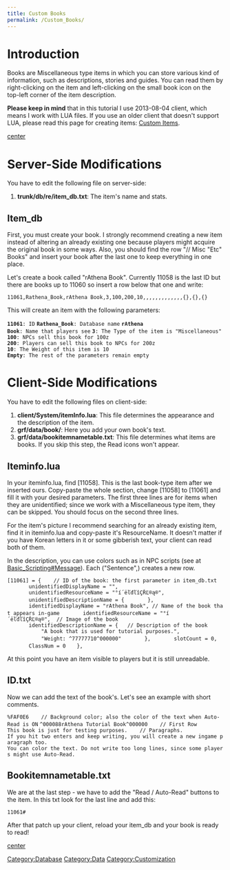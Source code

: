 ```yaml
---
title: Custom Books
permalink: /Custom_Books/
---
```


Introduction
============

Books are Miscellaneous type items in which you can store various kind of information, such as descriptions, stories and guides. You can read them by right-clicking on the item and left-clicking on the small book icon on the top-left corner of the item description.

**Please keep in mind** that in this tutorial I use 2013-08-04 client, which means I work with LUA files. If you use an older client that doesn't support LUA, please read this page for creating items: [Custom Items](Custom_Items).

[center](File:Custombook1.png)

Server-Side Modifications
=========================

You have to edit the following file on server-side:

1.  **trunk/db/re/item_db.txt**: The item's name and stats.

Item_db
--------

First, you must create your book. I strongly recommend creating a new item instead of altering an already existing one because players might acquire the original book in some ways. Also, you should find the row "// Misc "Etc" Books" and insert your book after the last one to keep everything in one place.

Let's create a book called "rAthena Book". Currently 11058 is the last ID but there are books up to 11060 so insert a row below that one and write:

`11061,Rathena_Book,rAthena Book,3,100,200,10,,,,,,,,,,,,,{},{},{}`

This will create an item with the following parameters:

**`11061`**`: ID`
**`Rathena_Book`**`: Database name`
**`rAthena` `Book`**`: Name that players see`
**`3`**`: The Type of the item is "Miscellaneous"`
**`100`**`: NPCs sell this book for 100z`
**`200`**`: Players can sell this book to NPCs for 200z`
**`10`**`: The Weight of this item is 10`
**`Empty`**`: The rest of the parameters remain empty`

Client-Side Modifications
=========================

You have to edit the following files on client-side:

1.  **client/System/itemInfo.lua**: This file determines the appearance and the description of the item.
2.  **grf/data/book/**: Here you add your own book's text.
3.  **grf/data/bookitemnametable.txt**: This file determines what items are books. If you skip this step, the Read icons won't appear.

Iteminfo.lua
------------

In your iteminfo.lua, find \[11058\]. This is the last book-type item after we inserted ours. Copy-paste the whole section, change \[11058\] to \[11061\] and fill it with your desired parameters. The first three lines are for items when they are unidentified; since we work with a Miscellaneous type item, they can be skipped. You should focus on the second three lines.

For the item's picture I recommend searching for an already existing item, find it in iteminfo.lua and copy-paste it's ResourceName. It doesn't matter if you have Korean letters in it or some gibberish text, your client can read both of them.

In the description, you can use colors such as in NPC scripts (see at [Basic_Scripting\#Message](Basic_Scripting#Message)). Each ("Sentence",) creates a new row.

`[11061] = {    // ID of the book: the first parameter in item_db.txt`
`       unidentifiedDisplayName = "",`
`       unidentifiedResourceName = "°í´ëľđľîÇŘĽ®ą®",`
`       unidentifiedDescriptionName = {`
`       },`
`       identifiedDisplayName = "rAthena Book", // Name of the book that appears in-game`
`       identifiedResourceName = "°í´ëľđľîÇŘĽ®ą®",  // Image of the book`
`       identifiedDescriptionName = {   // Description of the book`
`           "A book that is used for tutorial purposes.",`
`           "Weight: ^77777710^000000"`
`       },`
`       slotCount = 0,`
`       ClassNum = 0`
`   },`
`   `

At this point you have an item visible to players but it is still unreadable.

ID.txt
------

Now we can add the text of the book's. Let's see an example with short comments.

`%FAF0E6    // Background color; also the color of the text when Auto-Read is ON`
`^000088rAthena Tutorial Book^000000    // First Row`
`This book is just for testing purposes.    // Paragraphs.`
`If you hit two enters and keep writing, you will create a new ingame paragraph too.`
`You can color the text. Do not write too long lines, since some players might use Auto-Read.`

Bookitemnametable.txt
---------------------

We are at the last step - we have to add the "Read / Auto-Read" buttons to the item. In this txt look for the last line and add this:

`11061#`

After that patch up your client, reload your item_db and your book is ready to read!

[center](File:Custombook2.png)

[Category:Database](Database) [Category:Data](/Category:Data "wikilink") [Category:Customization](/Category:Customization "wikilink")